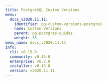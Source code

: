 ```yaml
---
title: PostgreSQL Custom Versions
menu:
  docs_v2020.11.11:
    identifier: pg-custom-versions-postgres
    name: Custom Versions
    parent: pg-postgres-guides
    weight: 36
menu_name: docs_v2020.11.11
info:
  cli: v0.15.0
  community: v0.15.0
  enterprise: v0.2.0
  installer: v0.15.0
  version: v2020.11.11
---
```


